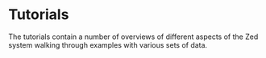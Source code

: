 # Tutorials

The tutorials contain a number of overviews of different aspects
of the Zed system walking through examples with various sets
of data.
